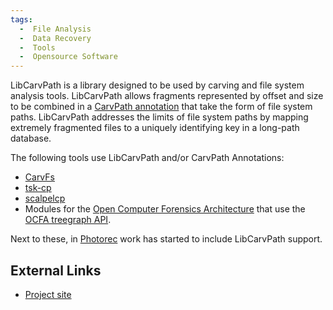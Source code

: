```yaml
---
tags:
  -  File Analysis 
  -  Data Recovery
  -  Tools
  -  Opensource Software
---
```

LibCarvPath is a library designed to be used by carving and file system
analysis tools. LibCarvPath allows fragments represented by offset and
size to be combined in a [CarvPath
annotation](carvpath_annotation.md) that take the form of file
system paths. LibCarvPath addresses the limits of file system paths by
mapping extremely fragmented files to a uniquely identifying key in a
long-path database.

The following tools use LibCarvPath and/or CarvPath Annotations:

- [CarvFs](carvfs.md)
- [tsk-cp](tsk-cp.md)
- [scalpelcp](scalpelcp.md)
- Modules for the [Open Computer Forensics
  Architecture](open_computer_forensics_architecture.md) that
  use the [OCFA treegraph API](ocfa_treegraph_api.md).

Next to these, in [Photorec](photorec.md) work has started to
include LibCarvPath support.

## External Links

- [Project site](https://github.com/DNPA/libcarvpath)